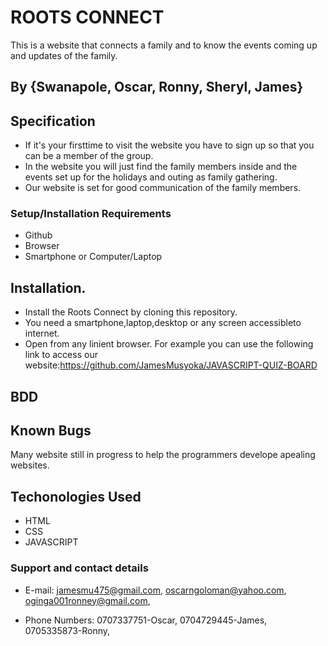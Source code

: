 # ROOTS CONNECT

This is a website that connects a family and to know the events coming up and updates of the family.

 ## By {Swanapole, Oscar, Ronny, Sheryl, James}
 ## Specification

 * If it's your firsttime to visit the website you have to sign up so that you can be a member of the group.
 * In the website you will just find the family members inside and the events set up for the holidays and outing as family gathering.
 * Our website is set for good communication of the family members.
 
 ### Setup/Installation Requirements

 * Github
 * Browser
 * Smartphone or Computer/Laptop

 ## Installation.

 * Install the Roots Connect by cloning this repository.
 * You need a smartphone,laptop,desktop or any screen accessibleto internet.
 * Open from any linient browser. For example you can use the following link to access our website:https://github.com/JamesMusyoka/JAVASCRIPT-QUIZ-BOARD

 ## BDD


 ## Known Bugs
  Many website still in progress to help the programmers develope apealing websites.

  ## Techonologies Used

  * HTML
  * CSS
  * JAVASCRIPT

  ### Support and contact details
   * E-mail: jamesmu475@gmail.com, 
             oscarngoloman@yahoo.com, 
             oginga001ronney@gmail.com, 





   * Phone Numbers: 0707337751-Oscar,
                    0704729445-James,
                    0705335873-Ronny,

